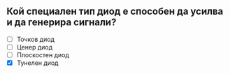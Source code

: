 ## Кой специален тип диод е способен да усилва и да генерира сигнали?

<!-- Верният отговор е отбелязан с [X] -->

- [ ] Точков диод
- [ ] Ценер диод
- [ ] Плоскостен диод
- [X] Тунелен диод
